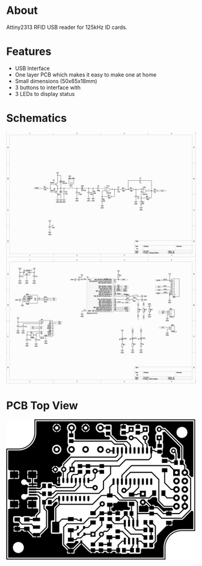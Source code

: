 # About

Attiny2313 RFID USB reader for 125kHz ID cards.

# Features

* USB Interface
* One layer PCB which makes it easy to make one at home
* Small dimensions (50x65x18mm)
* 3 buttons to interface with
* 3 LEDs to display status


# Schematics

![](./images/sch001.jpg)
![](./images/sch002.jpg)

# PCB Top View

![](./images/pcb.jpg)